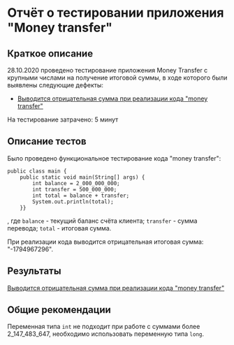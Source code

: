 # Отчёт о тестировании приложения "Money transfer"

## Краткое описание

28.10.2020 проведено тестирование приложения Money Transfer с крупными числами на получение итоговой суммы, в ходе которого были выявлены следующие дефекты:
* [Выводится отрицательная сумма при реализации кода "money transfer"](https://github.com/Alex-nikiforova/java_hw_1.2_1/issues/1)

На тестирование затрачено: 5 минут

## Описание тестов

Было проведено функциональное тестирование кода "money transfer":
```
public class main {
    public static void main(String[] args) {
        int balance = 2_000_000_000;
        int transfer = 500_000_000;
        int total = balance + transfer;
        System.out.println(total);
    }}
 ```
, где `balance` - текущий баланс счёта клиента;
`transfer` - сумма перевода;
`total` - итоговая сумма.

При реализации кода выводится отрицательная итоговая сумма: "-1794967296".

## Результаты

[Выводится отрицательная сумма при реализации кода "money transfer"](https://github.com/Alex-nikiforova/java_hw_1.2_1/issues/1)

## Общие рекомендации

Переменная типа `int` не подходит при работе с суммами более 2_147_483_647, необходимо использовать переменную типа `long`.